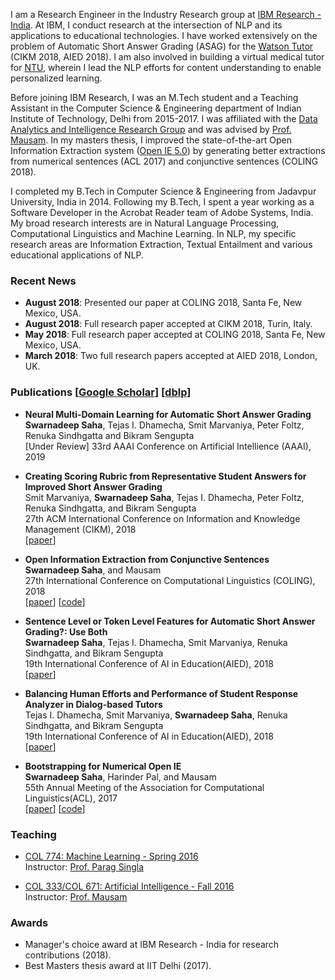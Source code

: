 I am a Research Engineer in the Industry Research group at [IBM Research - India](https://www.research.ibm.com/labs/india/). At IBM, I conduct research at the intersection of NLP and its applications to educational technologies. I have worked extensively on the problem of Automatic Short Answer Grading (ASAG) for the [Watson Tutor](https://www.ibm.com/watson/education/pearson) (CIKM 2018, AIED 2018). I am also involved in building a virtual medical tutor for [NTU](http://www.lkcmedicine.ntu.edu.sg/Pages/Home.aspx), wherein I lead the NLP efforts for content understanding to enable personalized learning.

Before joining IBM Research, I was an M.Tech student and a Teaching Assistant in the Computer Science & Engineering department of Indian Institute of Technology, Delhi from 2015-2017. I was affiliated with the [Data Analytics and Intelligence Research Group](https://www.cse.iitd.ac.in/dair/) and was advised by [Prof. Mausam](http://www.cse.iitd.ac.in/~mausam/). In my masters thesis, I improved the state-of-the-art Open Information Extraction system ([Open IE 5.0](https://github.com/dair-iitd/OpenIE-standalone)) by generating better extractions from numerical sentences (ACL 2017) and conjunctive sentences (COLING 2018).

I completed my B.Tech in Computer Science & Engineering from Jadavpur University, India in 2014. Following my B.Tech, I spent a year working as a Software Developer in the Acrobat Reader team of Adobe Systems, India. My broad research interests are in Natural Language Processing, Computational Linguistics and Machine Learning. In NLP, my specific research areas are Information Extraction, Textual Entailment and various educational applications of NLP.

### Recent News

* **August 2018**: Presented our paper at COLING 2018, Santa Fe, New Mexico, USA.  
* **August 2018**: Full research paper accepted at CIKM 2018, Turin, Italy.  
* **May 2018**: Full research paper accepted at COLING 2018, Santa Fe, New Mexico, USA.  
* **March 2018**: Two full research papers accepted at AIED 2018, London, UK.

### Publications [[Google Scholar](https://scholar.google.co.in/citations?user=sY5SyBgAAAAJ&hl=en)] [[dblp](https://dblp.uni-trier.de/pers/hd/s/Saha:Swarnadeep)]

* **Neural Multi-Domain Learning for Automatic Short Answer Grading**  
**Swarnadeep Saha**, Tejas I. Dhamecha, Smit Marvaniya, Peter Foltz, Renuka Sindhgatta and Bikram Sengupta  
[Under Review] 33rd AAAI Conference on Artificial Intellience (AAAI), 2019

* **Creating Scoring Rubric from Representative Student Answers for Improved Short Answer Grading**  
Smit Marvaniya, **Swarnadeep Saha**, Tejas I. Dhamecha, Peter Foltz, Renuka Sindhgatta, and Bikram Sengupta  
27th ACM International Conference on Information and Knowledge Management (CIKM), 2018  
[[paper](https://swarnahub.github.io/papers/CIKM18.pdf)]

* **Open Information Extraction from Conjunctive Sentences**  
**Swarnadeep Saha**, and Mausam  
27th International Conference on Computational Linguistics (COLING), 2018  
[[paper](https://swarnahub.github.io/papers/COLING18.pdf)] [[code](https://github.com/dair-iitd/OpenIE-standalone)]

* **Sentence Level or Token Level Features for Automatic Short Answer Grading?: Use Both**  
**Swarnadeep Saha**, Tejas I. Dhamecha, Smit Marvaniya, Renuka Sindhgatta, and Bikram Sengupta  
19th International Conference of AI in Education(AIED), 2018  
[[paper](https://swarnahub.github.io/papers/AIED18a.pdf)]

* **Balancing Human Efforts and Performance of Student Response Analyzer in Dialog-based Tutors**  
Tejas I. Dhamecha, Smit Marvaniya, **Swarnadeep Saha**, Renuka Sindhgatta, and Bikram Sengupta  
19th International Conference of AI in Education(AIED), 2018  
[[paper](https://swarnahub.github.io/papers/AIED18b.pdf)]

* **Bootstrapping for Numerical Open IE**  
**Swarnadeep Saha**, Harinder Pal, and Mausam  
55th Annual Meeting of the Association for Computational Linguistics(ACL), 2017  
[[paper](https://swarnahub.github.io/papers/ACL17.pdf)] [[code](https://github.com/dair-iitd/OpenIE-standalone)]

### Teaching

* [COL 774: Machine Learning - Spring 2016](http://www.cse.iitd.ac.in/~parags/teaching/2017/sp17/col774/)  
Instructor: [Prof. Parag Singla](http://www.cse.iitd.ac.in/~parags/teaching.html)

* [COL 333/COL 671: Artificial Intelligence - Fall 2016](http://www.cse.iitd.ac.in/~mausam/courses/col333/autumn2016/)  
Instructor: [Prof. Mausam](http://www.cse.iitd.ac.in/~mausam/)

### Awards

* Manager's choice award at IBM Research - India for research contributions (2018).
* Best Masters thesis award at IIT Delhi (2017).
